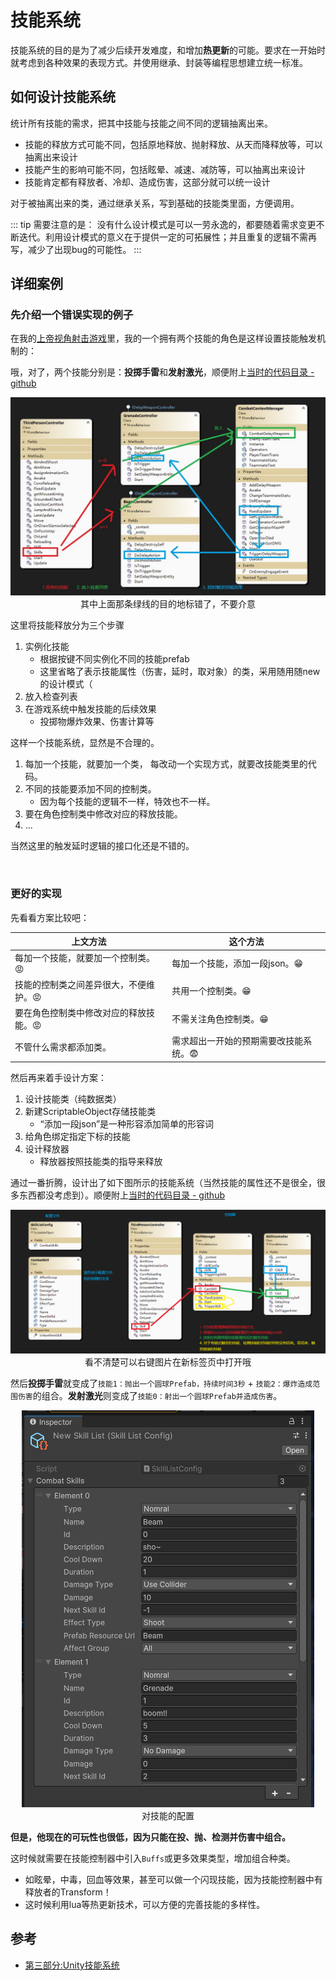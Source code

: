 # 技能系统

技能系统的目的是为了减少后续开发难度，和增加**热更新**的可能。要求在一开始时就考虑到各种效果的表现方式。并使用继承、封装等编程思想建立统一标准。

## 如何设计技能系统

统计所有技能的需求，把其中技能与技能之间不同的逻辑抽离出来。
- 技能的释放方式可能不同，包括原地释放、抛射释放、从天而降释放等，可以抽离出来设计
- 技能产生的影响可能不同，包括眩晕、减速、减防等，可以抽离出来设计
- 技能肯定都有释放者、冷却、造成伤害，这部分就可以统一设计

对于被抽离出来的类，通过继承关系，写到基础的技能类里面，方便调用。

::: tip 需要注意的是：
没有什么设计模式是可以一劳永逸的，都要随着需求变更不断迭代。利用设计模式的意义在于提供一定的可拓展性；并且重复的逻辑不需再写，减少了出现bug的可能性。
:::

## 详细案例

### 先介绍一个错误实现的例子

在我的[上帝视角射击游戏](../Projects/TopShooting.md)里，我的一个拥有两个技能的角色是这样设置技能触发机制的：

哦，对了，两个技能分别是：**投掷手雷**和**发射激光**，顺便附上[当时的代码目录 - github](https://github.com/Unarimit/my-topdown-shooting-game/tree/e250ab2cdbcd69eb90f07269da4d92570c8065d1/Assets/Scripts/CombatLogic)

<center><img  src="./../img/abilitySystem-1.jpg" /></center>

<center>其中上面那条绿线的目的地标错了，不要介意</center>


这里将技能释放分为三个步骤
1. 实例化技能
    - 根据按键不同实例化不同的技能prefab
    - 这里省略了表示技能属性（伤害，延时，取对象）的类，采用随用随new的设计模式（
2. 放入检查列表
3. 在游戏系统中触发技能的后续效果
    - 投掷物爆炸效果、伤害计算等

这样一个技能系统，显然是不合理的。
1. 每加一个技能，就要加一个类， 每改动一个实现方式，就要改技能类里的代码。
2. 不同的技能要添加不同的控制类。
    - 因为每个技能的逻辑不一样，特效也不一样。
3. 要在角色控制类中修改对应的释放技能。
4. ...

当然这里的触发延时逻辑的接口化还是不错的。

<br/>

### 更好的实现

先看看方案比较吧：

| 上文方法                       | 这个方法                 |  
| -------------                 |-------------              | 
| 每加一个技能，就要加一个控制类。😡     | 每加一个技能，添加一段json。😁 |
| 技能的控制类之间差异很大，不便维护。😡  | 共用一个控制类。😁        | 
| 要在角色控制类中修改对应的释放技能。😡| 不需关注角色控制类。😁      | 
| 不管什么需求都添加类。            | 需求超出一开始的预期需要改技能系统。😨|

然后再来着手设计方案：

1. 设计技能类（纯数据类）
2. 新建ScriptableObject存储技能类 
    - “添加一段json”是一种形容添加简单的形容词
3. 给角色绑定指定下标的技能 
4. 设计释放器
    - 释放器按照技能类的指导来释放

通过一番折腾，设计出了如下图所示的技能系统（当然技能的属性还不是很全，很多东西都没考虑到）。顺便附上[当时的代码目录 - github](https://github.com/Unarimit/my-topdown-shooting-game/tree/25ddf6847c97e6af37b52c625af3415f8f33a9d2/Assets/Scripts/CombatLogic)


<center><img  src="./../img/abilitySystem-2.png" /></center>

<center>看不清楚可以右键图片在新标签页中打开哦</center>

然后**投掷手雷**就变成了`技能1：抛出一个圆球Prefab，持续时间3秒` + `技能2：爆炸造成范围伤害`的组合。**发射激光**则变成了`技能0：射出一个圆球Prefab并造成伤害`。

<center><img  src="./../img/abilitySystem-3.png" /></center>
<center>对技能的配置</center>

**但是，他现在的可玩性也很低，因为只能在投、抛、检测并伤害中组合。**

这时候就需要在技能控制器中引入`Buffs`或更多效果类型，增加组合种类。
- 如眩晕，中毒，回血等效果，甚至可以做一个闪现技能，因为技能控制器中有释放者的Transform！
- 这时候利用lua等热更新技术，可以方便的完善技能的多样性。

## 参考
- [第三部分:Unity技能系统](https://www.bilibili.com/video/BV1WJ411T7YQ)
